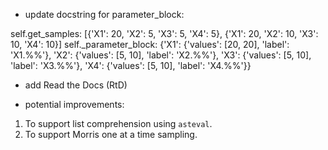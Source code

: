 * update docstring for parameter_block:

self.get_samples: [{'X1': 20, 'X2': 5, 'X3': 5, 'X4': 5}, {'X1': 20, 'X2': 10, 'X3': 10, 'X4': 10}]
self._parameter_block: {'X1': {'values': [20, 20], 'label': 'X1.%%'}, 'X2': {'values': [5, 10], 'label': 'X2.%%'}, 'X3': {'values': [5, 10], 'label': 'X3.%%'}, 'X4': {'values': [5, 10], 'label': 'X4.%%'}}


* add Read the Docs (RtD) 

* potential improvements:
1. To support list comprehension using `asteval`.
1. To support Morris one at a time sampling.
